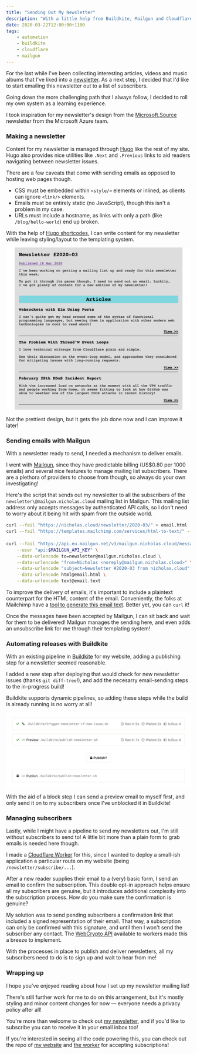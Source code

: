 ```yaml
---
title: "Sending Out My Newsletter"
description: "With a little help from Buildkite, Mailgun and Cloudflare!"
date: 2020-03-22T12:00:00+1100
tags:
    - automation
    - buildkite
    - cloudflare
    - mailgun
---
```


For the last while I've been collecting interesting articles, videos and music albums that I've liked into a [newsletter](/newsletter/). As a next step, I decided that I'd like to start emailing this newsletter out to a list of subscribers.

Going down the more challenging path that I always follow, I decided to roll my own system as a learning experience.

<!--more-->

I took inspiration for my newsletter's design from the [Microsoft.Source](https://azure.microsoft.com/en-us/resources/join-the-azure-developer-community/) newsletter from the Microsoft Azure team.

### Making a newsletter

Content for my newsletter is managed through [Hugo](https://gohugo.io) like the rest of my site. Hugo also provides nice utilities like `.Next` and `.Previous` links to aid readers navigating between newsletter issues.

There are a few caveats that come with sending emails as opposed to hosting web pages though.

-   CSS must be embedded within `<style/>` elements or inlined, as clients can ignore `<link/>` elements.
-   Emails must be entirely static (no JavaScript), though this isn't a problem in my case.
-   URLs must include a hostname, as links with only a path (like `/blog/hello-world`) end up broken.

With the help of [Hugo shortcodes](https://gohugo.io/content-management/shortcodes/), I can write content for my newsletter while leaving styling/layout to the templating system.

![A screenshot of my newsletter, with a introductory paragraph and a collection of blog posts group under "Articles"](./newsletter.png)

Not the prettiest design, but it gets the job done now and I can improve it later!

### Sending emails with Mailgun

With a newsletter ready to send, I needed a mechanism to deliver emails.

I went with [Mailgun](https://mailgun.com), since they have predictable billing (US\$0.80 per 1000 emails) and several nice features to manage mailing list subscribers. There are a plethora of providers to choose from though, so always do your own investigating!

Here's the script that sends out my newsletter to all the subscribers of the `newsletter\@mailgun.nicholas.cloud` mailing list in Mailgun. This mailing list address only accepts messages by authenticated API calls, so I don't need to worry about it being hit with spam from the outside world.

```sh
curl --fail "https://nicholas.cloud/newsletter/2020-03/" > email.html
curl --fail "https://templates.mailchimp.com/services/html-to-text/" --data-urlencode html@email.html > email.text

curl --fail "https://api.eu.mailgun.net/v3/mailgun.nicholas.cloud/messages" \
    --user "api:$MAILGUN_API_KEY" \
    --data-urlencode to=newsletter@mailgun.nicholas.cloud \
    --data-urlencode "from=Nicholas <noreply@mailgun.nicholas.cloud>" \
    --data-urlencode "subject=Newsletter #2020-03 from nicholas.cloud" \
    --data-urlencode html@email.html \
    --data-urlencode text@email.text
```

To improve the delivery of emails, it's important to include a plaintext counterpart for the HTML content of the email. Conveniently, the folks at Mailchimp have a [tool to generate this email text](https://templates.mailchimp.com/resources/html-to-text/). Better yet, you can `curl` it!

Once the messages have been accepted by Mailgun, I can sit back and wait for them to be delivered! Mailgun manages the sending here, and even adds an unsubscribe link for me through their templating system!

### Automating releases with Buildkite

With an existing pipeline in [Buildkite](https://buildkite.com) for my website, adding a publishing step for a newsletter seemed reasonable.

I added a new step after deploying that would check for new newsletter issues (thanks `git diff-tree`!), and add the necesarry email-sending steps to the in-progress build!

Buildkite supports dynamic pipelines, so adding these steps while the build is already running is no worry at all!

![A set of steps in Buildkite, where the email to all the newsletter subscribers is only published if the "Publish?" confirmation step is unblocked](./buildkite-publishing.png)

With the aid of a block step I can send a preview email to myself first, and only send it on to my subscribers once I've unblocked it in Buildkite!

### Managing subscribers

Lastly, while I might have a pipeline to send my newsletters out, I'm still without subscribers to send to! A little bit more than a plain form to grab emails is needed here though.

I made a [Cloudflare Worker](https://workers.dev) for this, since I wanted to deploy a small-ish application a particular route on my website (being `/newsletter/subscribe/...`).

After a new reader supplies their email to a (very) basic form, I send an email to confirm the subscription. This double opt-in approach helps ensure all my subscribers are genuine, but it introduces additional complexity into the subscription process. How do you make sure the confirmation is genuine?

My solution was to send pending subscribers a confirmation link that included a signed representation of their email. That way, a subscription can only be confirmed with this signature, and until then I won't send the subscriber any contact. The [WebCrypto API](https://developer.mozilla.org/en-US/docs/Web/API/SubtleCrypto) available to workers made this a breeze to implement.

With the processes in place to publish and deliver newsletters, all my subscribers need to do is to sign up and wait to hear from me!

### Wrapping up

I hope you've enjoyed reading about how I set up my newsletter mailing list!

There's still further work for me to do on this arrangement, but it's mostly styling and minor content changes for now — everyone needs a privacy policy after all!

You're more than welcome to check out [my newsletter](/newsletter/), and if you'd like to subscribe you can to receive it in your email inbox too!

If you're interested in seeing all the code powering this, you can check out the repo of [my website](https://github.com/nchlswhttkr/website/) and [the worker](https://github.com/nchlswhttkr/workers#newsletter-subscription-form) for accepting subscriptions!
